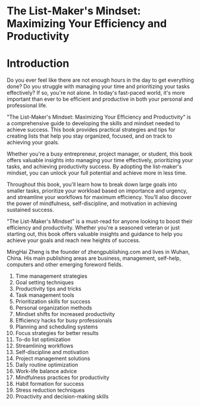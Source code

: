 # The List-Maker's Mindset: Maximizing Your Efficiency and Productivity

# Introduction

Do you ever feel like there are not enough hours in the day to get everything done? Do you struggle with managing your time and prioritizing your tasks effectively? If so, you're not alone. In today's fast-paced world, it's more important than ever to be efficient and productive in both your personal and professional life.

"The List-Maker's Mindset: Maximizing Your Efficiency and Productivity" is a comprehensive guide to developing the skills and mindset needed to achieve success. This book provides practical strategies and tips for creating lists that help you stay organized, focused, and on track to achieving your goals.

Whether you're a busy entrepreneur, project manager, or student, this book offers valuable insights into managing your time effectively, prioritizing your tasks, and achieving productivity success. By adopting the list-maker's mindset, you can unlock your full potential and achieve more in less time.

Throughout this book, you'll learn how to break down large goals into smaller tasks, prioritize your workload based on importance and urgency, and streamline your workflows for maximum efficiency. You'll also discover the power of mindfulness, self-discipline, and motivation in achieving sustained success.

"The List-Maker's Mindset" is a must-read for anyone looking to boost their efficiency and productivity. Whether you're a seasoned veteran or just starting out, this book offers valuable insights and guidance to help you achieve your goals and reach new heights of success.




MingHai Zheng is the founder of zhengpublishing.com and lives in Wuhan, China. His main publishing areas are business, management, self-help, computers and other emerging foreword fields.



1. Time management strategies
2. Goal setting techniques
3. Productivity tips and tricks
4. Task management tools
5. Prioritization skills for success
6. Personal organization methods
7. Mindset shifts for increased productivity
8. Efficiency hacks for busy professionals
9. Planning and scheduling systems
10. Focus strategies for better results
11. To-do list optimization
12. Streamlining workflows
13. Self-discipline and motivation
14. Project management solutions
15. Daily routine optimization
16. Work-life balance advice
17. Mindfulness practices for productivity
18. Habit formation for success
19. Stress reduction techniques
20. Proactivity and decision-making skills

